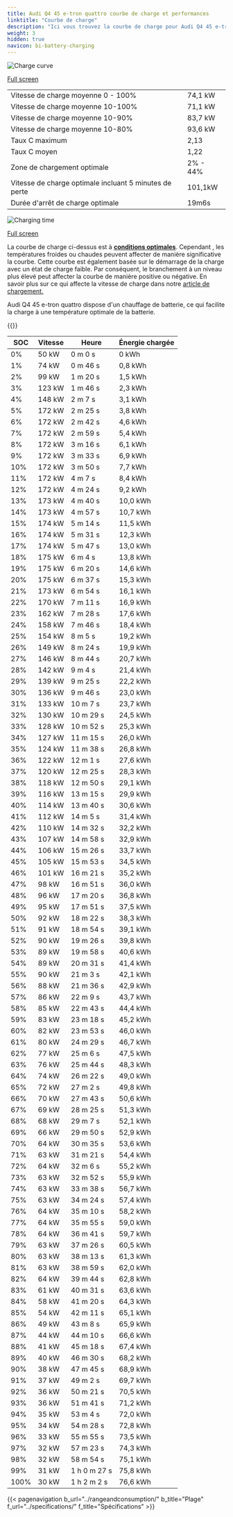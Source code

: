 ```yaml
---
title: Audi Q4 45 e-tron quattro courbe de charge et performances
linktitle: "Courbe de charge"
description: "Ici vous trouvez la courbe de charge pour Audi Q4 45 e-tron quattro."
weight: 3
hidden: true
navicon: bi-battery-charging
---
```

<!-- markdownlint-disable MD033 -->
<img src="/images/models/audi/q4_e-tron/q4_45_e-tron_quattro/chargingcurve.svg" alt="Charge curve" class="img-fluid">

[Full screen](/images/models/audi/q4_e-tron/q4_45_e-tron_quattro/chargingcurve.svg)


<table class="table table-striped border">
<tbody>
<tr>
<td>Vitesse de charge moyenne 0 - 100%</td><td>74,1 kW</td>
</tr>
<tr>
<td>Vitesse de charge moyenne 10-100%</td><td>71,1 kW</td>
</tr>
<tr>
<td>Vitesse de charge moyenne 10-90%</td><td>83,7 kW</td>
</tr>
<tr>
<td>Vitesse de charge moyenne 10-80%</td><td>93,6 kW</td>
</tr>
<tr>
<td>Taux C maximum</td><td>2,13</td>
</tr>
<tr>
<td>Taux C moyen</td><td>1,22</td>
</tr>
<tr>
<td>Zone de chargement optimale</td><td>2% - 44%</td>
</tr>
<tr>
<td>Vitesse de charge optimale incluant 5 minutes de perte</td><td>101,1kW</td>
</tr>
<tr>
<td>Durée d'arrêt de charge optimale</td><td>19m6s</td>
</tr>
</tbody>
</table>
<img src="/images/models/audi/q4_e-tron/q4_45_e-tron_quattro/chargingtime.svg" alt="Charging time" class="img-fluid">

[Full screen](/images/models/audi/q4_e-tron/q4_45_e-tron_quattro/chargingtime.svg)


La courbe de charge ci-dessus est à **[conditions optimales](../../../../../technology/battery/charging/#temperature)**. Cependant , les températures froides ou chaudes peuvent affecter de manière significative la courbe. Cette courbe est également basée sur le démarrage de la charge avec un état de charge faible. Par conséquent, le branchement à un niveau plus élevé peut affecter la courbe de manière positive ou négative. En savoir plus sur ce qui affecte la vitesse de charge dans notre [article de chargement.](../../../../../technology/battery/charging/)


Audi Q4 45 e-tron quattro dispose d'un chauffage de batterie, ce qui facilite la charge à une température optimale de la batterie.


{{<evkxdisplayaddarticle />}}
<table class="table table-striped border">
<thead>
<tr><th>SOC</th><th>Vitesse</th><th>Heure</th><th>Énergie chargée</th></tr>
</thead>
<tbody>
<tr>
<td>0%</td><td>50 kW</td><td> 0 m 0 s </td><td>0 kWh </td>
</tr>
<tr>
<td>1%</td><td>74 kW</td><td> 0 m 46 s </td><td>0,8 kWh </td>
</tr>
<tr>
<td>2%</td><td>99 kW</td><td> 1 m 20 s </td><td>1,5 kWh </td>
</tr>
<tr>
<td>3%</td><td>123 kW</td><td> 1 m 46 s </td><td>2,3 kWh </td>
</tr>
<tr>
<td>4%</td><td>148 kW</td><td> 2 m 7 s </td><td>3,1 kWh </td>
</tr>
<tr>
<td>5%</td><td>172 kW</td><td> 2 m 25 s </td><td>3,8 kWh </td>
</tr>
<tr>
<td>6%</td><td>172 kW</td><td> 2 m 42 s </td><td>4,6 kWh </td>
</tr>
<tr>
<td>7%</td><td>172 kW</td><td> 2 m 59 s </td><td>5,4 kWh </td>
</tr>
<tr>
<td>8%</td><td>172 kW</td><td> 3 m 16 s </td><td>6,1 kWh </td>
</tr>
<tr>
<td>9%</td><td>172 kW</td><td> 3 m 33 s </td><td>6,9 kWh </td>
</tr>
<tr>
<td>10%</td><td>172 kW</td><td> 3 m 50 s </td><td>7,7 kWh </td>
</tr>
<tr>
<td>11%</td><td>172 kW</td><td> 4 m 7 s </td><td>8,4 kWh </td>
</tr>
<tr>
<td>12%</td><td>172 kW</td><td> 4 m 24 s </td><td>9,2 kWh </td>
</tr>
<tr>
<td>13%</td><td>173 kW</td><td> 4 m 40 s </td><td>10,0 kWh </td>
</tr>
<tr>
<td>14%</td><td>173 kW</td><td> 4 m 57 s </td><td>10,7 kWh </td>
</tr>
<tr>
<td>15%</td><td>174 kW</td><td> 5 m 14 s </td><td>11,5 kWh </td>
</tr>
<tr>
<td>16%</td><td>174 kW</td><td> 5 m 31 s </td><td>12,3 kWh </td>
</tr>
<tr>
<td>17%</td><td>174 kW</td><td> 5 m 47 s </td><td>13,0 kWh </td>
</tr>
<tr>
<td>18%</td><td>175 kW</td><td> 6 m 4 s </td><td>13,8 kWh </td>
</tr>
<tr>
<td>19%</td><td>175 kW</td><td> 6 m 20 s </td><td>14,6 kWh </td>
</tr>
<tr>
<td>20%</td><td>175 kW</td><td> 6 m 37 s </td><td>15,3 kWh </td>
</tr>
<tr>
<td>21%</td><td>173 kW</td><td> 6 m 54 s </td><td>16,1 kWh </td>
</tr>
<tr>
<td>22%</td><td>170 kW</td><td> 7 m 11 s </td><td>16,9 kWh </td>
</tr>
<tr>
<td>23%</td><td>162 kW</td><td> 7 m 28 s </td><td>17,6 kWh </td>
</tr>
<tr>
<td>24%</td><td>158 kW</td><td> 7 m 46 s </td><td>18,4 kWh </td>
</tr>
<tr>
<td>25%</td><td>154 kW</td><td> 8 m 5 s </td><td>19,2 kWh </td>
</tr>
<tr>
<td>26%</td><td>149 kW</td><td> 8 m 24 s </td><td>19,9 kWh </td>
</tr>
<tr>
<td>27%</td><td>146 kW</td><td> 8 m 44 s </td><td>20,7 kWh </td>
</tr>
<tr>
<td>28%</td><td>142 kW</td><td> 9 m 4 s </td><td>21,4 kWh </td>
</tr>
<tr>
<td>29%</td><td>139 kW</td><td> 9 m 25 s </td><td>22,2 kWh </td>
</tr>
<tr>
<td>30%</td><td>136 kW</td><td> 9 m 46 s </td><td>23,0 kWh </td>
</tr>
<tr>
<td>31%</td><td>133 kW</td><td> 10 m 7 s </td><td>23,7 kWh </td>
</tr>
<tr>
<td>32%</td><td>130 kW</td><td> 10 m 29 s </td><td>24,5 kWh </td>
</tr>
<tr>
<td>33%</td><td>128 kW</td><td> 10 m 52 s </td><td>25,3 kWh </td>
</tr>
<tr>
<td>34%</td><td>127 kW</td><td> 11 m 15 s </td><td>26,0 kWh </td>
</tr>
<tr>
<td>35%</td><td>124 kW</td><td> 11 m 38 s </td><td>26,8 kWh </td>
</tr>
<tr>
<td>36%</td><td>122 kW</td><td> 12 m 1 s </td><td>27,6 kWh </td>
</tr>
<tr>
<td>37%</td><td>120 kW</td><td> 12 m 25 s </td><td>28,3 kWh </td>
</tr>
<tr>
<td>38%</td><td>118 kW</td><td> 12 m 50 s </td><td>29,1 kWh </td>
</tr>
<tr>
<td>39%</td><td>116 kW</td><td> 13 m 15 s </td><td>29,9 kWh </td>
</tr>
<tr>
<td>40%</td><td>114 kW</td><td> 13 m 40 s </td><td>30,6 kWh </td>
</tr>
<tr>
<td>41%</td><td>112 kW</td><td> 14 m 5 s </td><td>31,4 kWh </td>
</tr>
<tr>
<td>42%</td><td>110 kW</td><td> 14 m 32 s </td><td>32,2 kWh </td>
</tr>
<tr>
<td>43%</td><td>107 kW</td><td> 14 m 58 s </td><td>32,9 kWh </td>
</tr>
<tr>
<td>44%</td><td>106 kW</td><td> 15 m 26 s </td><td>33,7 kWh </td>
</tr>
<tr>
<td>45%</td><td>105 kW</td><td> 15 m 53 s </td><td>34,5 kWh </td>
</tr>
<tr>
<td>46%</td><td>101 kW</td><td> 16 m 21 s </td><td>35,2 kWh </td>
</tr>
<tr>
<td>47%</td><td>98 kW</td><td> 16 m 51 s </td><td>36,0 kWh </td>
</tr>
<tr>
<td>48%</td><td>96 kW</td><td> 17 m 20 s </td><td>36,8 kWh </td>
</tr>
<tr>
<td>49%</td><td>95 kW</td><td> 17 m 51 s </td><td>37,5 kWh </td>
</tr>
<tr>
<td>50%</td><td>92 kW</td><td> 18 m 22 s </td><td>38,3 kWh </td>
</tr>
<tr>
<td>51%</td><td>91 kW</td><td> 18 m 54 s </td><td>39,1 kWh </td>
</tr>
<tr>
<td>52%</td><td>90 kW</td><td> 19 m 26 s </td><td>39,8 kWh </td>
</tr>
<tr>
<td>53%</td><td>89 kW</td><td> 19 m 58 s </td><td>40,6 kWh </td>
</tr>
<tr>
<td>54%</td><td>89 kW</td><td> 20 m 31 s </td><td>41,4 kWh </td>
</tr>
<tr>
<td>55%</td><td>90 kW</td><td> 21 m 3 s </td><td>42,1 kWh </td>
</tr>
<tr>
<td>56%</td><td>88 kW</td><td> 21 m 36 s </td><td>42,9 kWh </td>
</tr>
<tr>
<td>57%</td><td>86 kW</td><td> 22 m 9 s </td><td>43,7 kWh </td>
</tr>
<tr>
<td>58%</td><td>85 kW</td><td> 22 m 43 s </td><td>44,4 kWh </td>
</tr>
<tr>
<td>59%</td><td>83 kW</td><td> 23 m 18 s </td><td>45,2 kWh </td>
</tr>
<tr>
<td>60%</td><td>82 kW</td><td> 23 m 53 s </td><td>46,0 kWh </td>
</tr>
<tr>
<td>61%</td><td>80 kW</td><td> 24 m 29 s </td><td>46,7 kWh </td>
</tr>
<tr>
<td>62%</td><td>77 kW</td><td> 25 m 6 s </td><td>47,5 kWh </td>
</tr>
<tr>
<td>63%</td><td>76 kW</td><td> 25 m 44 s </td><td>48,3 kWh </td>
</tr>
<tr>
<td>64%</td><td>74 kW</td><td> 26 m 22 s </td><td>49,0 kWh </td>
</tr>
<tr>
<td>65%</td><td>72 kW</td><td> 27 m 2 s </td><td>49,8 kWh </td>
</tr>
<tr>
<td>66%</td><td>70 kW</td><td> 27 m 43 s </td><td>50,6 kWh </td>
</tr>
<tr>
<td>67%</td><td>69 kW</td><td> 28 m 25 s </td><td>51,3 kWh </td>
</tr>
<tr>
<td>68%</td><td>68 kW</td><td> 29 m 7 s </td><td>52,1 kWh </td>
</tr>
<tr>
<td>69%</td><td>66 kW</td><td> 29 m 50 s </td><td>52,9 kWh </td>
</tr>
<tr>
<td>70%</td><td>64 kW</td><td> 30 m 35 s </td><td>53,6 kWh </td>
</tr>
<tr>
<td>71%</td><td>63 kW</td><td> 31 m 21 s </td><td>54,4 kWh </td>
</tr>
<tr>
<td>72%</td><td>64 kW</td><td> 32 m 6 s </td><td>55,2 kWh </td>
</tr>
<tr>
<td>73%</td><td>63 kW</td><td> 32 m 52 s </td><td>55,9 kWh </td>
</tr>
<tr>
<td>74%</td><td>63 kW</td><td> 33 m 38 s </td><td>56,7 kWh </td>
</tr>
<tr>
<td>75%</td><td>63 kW</td><td> 34 m 24 s </td><td>57,4 kWh </td>
</tr>
<tr>
<td>76%</td><td>64 kW</td><td> 35 m 10 s </td><td>58,2 kWh </td>
</tr>
<tr>
<td>77%</td><td>64 kW</td><td> 35 m 55 s </td><td>59,0 kWh </td>
</tr>
<tr>
<td>78%</td><td>64 kW</td><td> 36 m 41 s </td><td>59,7 kWh </td>
</tr>
<tr>
<td>79%</td><td>63 kW</td><td> 37 m 26 s </td><td>60,5 kWh </td>
</tr>
<tr>
<td>80%</td><td>63 kW</td><td> 38 m 13 s </td><td>61,3 kWh </td>
</tr>
<tr>
<td>81%</td><td>63 kW</td><td> 38 m 59 s </td><td>62,0 kWh </td>
</tr>
<tr>
<td>82%</td><td>64 kW</td><td> 39 m 44 s </td><td>62,8 kWh </td>
</tr>
<tr>
<td>83%</td><td>61 kW</td><td> 40 m 31 s </td><td>63,6 kWh </td>
</tr>
<tr>
<td>84%</td><td>58 kW</td><td> 41 m 20 s </td><td>64,3 kWh </td>
</tr>
<tr>
<td>85%</td><td>54 kW</td><td> 42 m 11 s </td><td>65,1 kWh </td>
</tr>
<tr>
<td>86%</td><td>49 kW</td><td> 43 m 8 s </td><td>65,9 kWh </td>
</tr>
<tr>
<td>87%</td><td>44 kW</td><td> 44 m 10 s </td><td>66,6 kWh </td>
</tr>
<tr>
<td>88%</td><td>41 kW</td><td> 45 m 18 s </td><td>67,4 kWh </td>
</tr>
<tr>
<td>89%</td><td>40 kW</td><td> 46 m 30 s </td><td>68,2 kWh </td>
</tr>
<tr>
<td>90%</td><td>38 kW</td><td> 47 m 45 s </td><td>68,9 kWh </td>
</tr>
<tr>
<td>91%</td><td>37 kW</td><td> 49 m 2 s </td><td>69,7 kWh </td>
</tr>
<tr>
<td>92%</td><td>36 kW</td><td> 50 m 21 s </td><td>70,5 kWh </td>
</tr>
<tr>
<td>93%</td><td>36 kW</td><td> 51 m 41 s </td><td>71,2 kWh </td>
</tr>
<tr>
<td>94%</td><td>35 kW</td><td> 53 m 4 s </td><td>72,0 kWh </td>
</tr>
<tr>
<td>95%</td><td>34 kW</td><td> 54 m 28 s </td><td>72,8 kWh </td>
</tr>
<tr>
<td>96%</td><td>33 kW</td><td> 55 m 55 s </td><td>73,5 kWh </td>
</tr>
<tr>
<td>97%</td><td>32 kW</td><td> 57 m 23 s </td><td>74,3 kWh </td>
</tr>
<tr>
<td>98%</td><td>32 kW</td><td> 58 m 54 s </td><td>75,1 kWh </td>
</tr>
<tr>
<td>99%</td><td>31 kW</td><td>1 h 0 m 27 s </td><td>75,8 kWh </td>
</tr>
<tr>
<td>100%</td><td>30 kW</td><td>1 h 2 m 2 s </td><td>76,6 kWh </td>
</tr>
</tbody>
</table>


{{< pagenavigation b_url="../rangeandconsumption/" b_title="Plage" f_url="../specifications/" f_title="Spécifications" >}}
